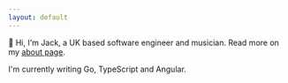 ```yaml
---
layout: default
---
```

👋 Hi, I'm Jack, a UK based software engineer and musician. Read more on my [about page](/about).

I'm currently writing Go, TypeScript and Angular.
